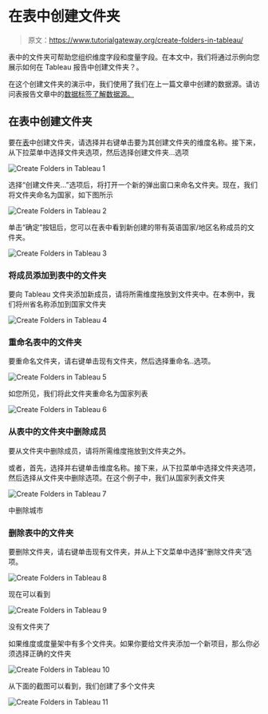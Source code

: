 # 在表中创建文件夹

> 原文：<https://www.tutorialgateway.org/create-folders-in-tableau/>

表中的文件夹可帮助您组织维度字段和度量字段。在本文中，我们将通过示例向您展示如何在 Tableau 报告中创建文件夹？。

在这个创建文件夹的演示中，我们使用了我们在上一篇文章中创建的数据源。请访问表报告文章中的[数据标签了解数据源。](https://www.tutorialgateway.org/data-labels-in-tableau-reports/)

## 在表中创建文件夹

要在[表](https://www.tutorialgateway.org/tableau/)中创建文件夹，请选择并右键单击要为其创建文件夹的维度名称。接下来，从下拉菜单中选择文件夹选项，然后选择创建文件夹…选项

![Create Folders in Tableau 1](img/20846d3b533378099491713f34d70ab3.png)

选择“创建文件夹...”选项后，将打开一个新的弹出窗口来命名文件夹。现在，我们将文件夹命名为国家，如下图所示

![Create Folders in Tableau 2](img/eccf21620a3615892d17b10ba341682a.png)

单击“确定”按钮后，您可以在表中看到新创建的带有英语国家/地区名称成员的文件夹。

![Create Folders in Tableau 3](img/03b82a9e8c098d167dd2f22ae15115c9.png)

### 将成员添加到表中的文件夹

要向 Tableau 文件夹添加新成员，请将所需维度拖放到文件夹中。在本例中，我们将州省名称添加到国家文件夹

![Create Folders in Tableau 4](img/eaf4e571bd68d01b795a6f222c823612.png)

### 重命名表中的文件夹

要重命名文件夹，请右键单击现有文件夹，然后选择重命名..选项。

![Create Folders in Tableau 5](img/2a4e67cdea6962db8496d97aef3fa6ff.png)

如您所见，我们将此文件夹重命名为国家列表

![Create Folders in Tableau 6](img/51fed429414514310f320b5549ae59c8.png)

### 从表中的文件夹中删除成员

要从文件夹中删除成员，请将所需维度拖放到文件夹之外。

或者，首先，选择并右键单击维度名称。接下来，从下拉菜单中选择文件夹选项，然后选择从文件夹中删除选项。在这个例子中，我们从国家列表文件夹

![Create Folders in Tableau 7](img/a94d4fea53bfba1bd80d4b36067c8a8a.png)

中删除城市

### 删除表中的文件夹

要删除文件夹，请右键单击现有文件夹，并从上下文菜单中选择“删除文件夹”选项。

![Create Folders in Tableau 8](img/943bb36e2487270cca409f563b36f7e4.png)

现在可以看到

![Create Folders in Tableau 9](img/35d3f168ff2489b01ac8323b3554691a.png)

没有文件夹了

如果维度或度量架中有多个文件夹。如果你要给文件夹添加一个新项目，那么你必须选择正确的文件夹

![Create Folders in Tableau 10](img/df74b113549a9fc4b213935afb5a7c8d.png)

从下面的截图可以看到，我们创建了多个文件夹

![Create Folders in Tableau 11](img/13ea5b9954ed701ae4e2e5d2b7cb8710.png)